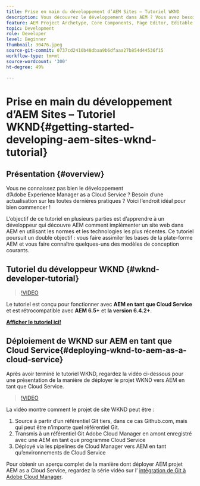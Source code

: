 ```yaml
---
title: Prise en main du développement d’AEM Sites – Tutoriel WKND
description: Vous découvrez le développement dans AEM ? Vous avez besoin d’une mise à niveau sur les meilleures pratiques ? Voici l’endroit idéal pour bien commencer ! L’objectif de ce tutoriel en plusieurs parties est d’apprendre à un développeur qui découvre AEM comment implémenter un site web dans AEM en utilisant les normes et les technologies les plus récentes.
feature: AEM Project Archetype, Core Components, Page Editor, Editable Templates
topic: Development
role: Developer
level: Beginner
thumbnail: 30476.jpeg
source-git-commit: 0737cd2410b48dbaa9b6dfaaa27b854d44536f15
workflow-type: tm+mt
source-wordcount: '300'
ht-degree: 49%

---
```



# Prise en main du développement d’AEM Sites – Tutoriel WKND{#getting-started-developing-aem-sites-wknd-tutorial}

## Présentation {#overview}

Vous ne connaissez pas bien le développement d’Adobe Experience Manager as a Cloud Service ? Besoin d’une actualisation sur les toutes dernières pratiques ? Voici l’endroit idéal pour bien commencer !

L’objectif de ce tutoriel en plusieurs parties est d’apprendre à un développeur qui découvre AEM comment implémenter un site web dans AEM en utilisant les normes et les technologies les plus récentes. Ce tutoriel poursuit un double objectif : vous faire assimiler les bases de la plate-forme AEM et vous faire connaître quelques-uns des modèles de conception courants.

## Tutoriel du développeur WKND {#wknd-developer-tutorial}

>[!VIDEO](https://video.tv.adobe.com/v/30476?quality=12&learn=on)

Le tutoriel est conçu pour fonctionner avec **AEM en tant que Cloud Service** et est rétrocompatible avec **AEM 6.5+** et **la version 6.4.2+**.

**[Afficher le tutoriel ici!](https://experienceleague.adobe.com/docs/experience-manager-learn/getting-started-wknd-tutorial-develop/overview.html)**

## Déploiement de WKND sur AEM en tant que Cloud Service{#deploying-wknd-to-aem-as-a-cloud-service}

Après avoir terminé le tutoriel WKND, regardez la vidéo ci-dessous pour une présentation de la manière de déployer le projet WKND vers AEM en tant que Cloud Service.

>[!VIDEO](https://video.tv.adobe.com/v/30191?quality=12&learn=on)

La vidéo montre comment le projet de site WKND peut être :

1. Source à partir d’un référentiel Git tiers, dans ce cas Github.com, mais qui peut être n’importe quel référentiel Git.
2. Transmis à un référentiel Git Adobe Cloud Manager en amont enregistré avec une AEM en tant que programme Cloud Service
3. Déployé via les pipelines de Cloud Manager vers AEM en tant qu’environnements de Cloud Service

Pour obtenir un aperçu complet de la manière dont déployer AEM projet AEM as a Cloud Service, regardez la série vidéo sur l’ [intégration de Git à Adobe Cloud Manager](https://docs.adobe.com/content/help/en/experience-manager-cloud-manager/using/managing-code/setup-cloud-manager-git-integration.html).
